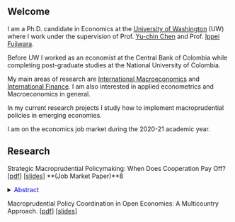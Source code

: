 <html>
  <head>
   <meta name="google-site-verification" content="bbMdVhAUdt3ur64_7JqN5QeZCeKRwA2fWAXAeMBOyHI" />
  </head>
</html>


## Welcome
I am a Ph.D. candidate in Economics at the [University of Washington](https://econ.washington.edu) (UW) where I work under the supervision of Prof. [Yu-chin Chen](http://faculty.washington.edu/yuchin/wordpress/) and Prof. [Ippei Fujiwara](https://sites.google.com/site/ippeifujiwara/).

Before UW I worked as an economist at the Central Bank of Colombia while completing post-graduate studies at the National University of Colombia.

My main areas of research are <u>International Macroeconomics</u> and <u>International Finance</u>. I am also interested in applied econometrics and Macroeconomics in general. 

In my current research projects I study how to implement macroprudential policies in emerging economies. 

I am on the economics job market during the 2020-21 academic year.

## Research 

Strategic Macroprudential Policymaking: When Does Cooperation Pay Off? \[[pdf](/files/papers/MaPDynamic.pdf)\] \[[slides](/files/papers/MaPdynSlides_BbagUW11272020.pdf)\]  **(Job Market Paper)**8 <details><summary> <span style="color:blue; font-size:1em"> Abstract </span> </summary>
  I study whether emerging economies can navigate the global financial cycle more successfully by resorting to internationally coordinated macroprudential regulations. For this, I set an open economy model with banking frictions in a center-periphery environment with multiple emerging economies. Then, I evaluate the performance of several policy arrangements that differ by the degree and type of cooperation. I find that cooperation is not always beneficial relative to nationally-oriented policies. Instead, only schemes where the financial center acts cooperatively generate welfare gains. Two mechanisms generate the gains: a cancellation effect of national incentives to manipulate the global interest rate and a policy motive under cooperation (with a center) for steering larger investment flows to emerging economies. The first mechanism eliminates unnecessary movements in the policy instruments, and the second helps prevent capital retrenchments in the financial center. Finally, the short-run dynamics show these mechanisms lead to smoother and conservative policy responses that allow for a better performance of the peripheries after external shocks, while generating improved leverage dynamics that favor the global economic recovery. These results make a case for cooperation as a way to mitigate the potential adverse effects of excessive fluctuations in the macroprudential instruments. 
</details>


Macroprudential Policy Coordination in Open Economies: A Multicountry Approach. \[[pdf](/files/papers/MaPToyStatic.pdf)\] \[[slides](/files/papers/MaPToySlidesApr15_GeneralExamCamiloGranados.pdf)\]


